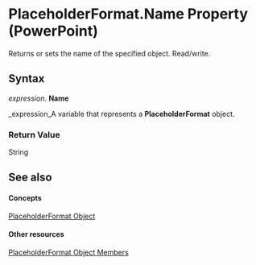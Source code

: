 
# PlaceholderFormat.Name Property (PowerPoint)

Returns or sets the name of the specified object. Read/write.


## Syntax

 _expression_. **Name**

 _expression_A variable that represents a  **PlaceholderFormat** object.


### Return Value

String


## See also


#### Concepts


 [PlaceholderFormat Object](5e204d07-7ec0-b08c-497c-7f0174d28782.md)
#### Other resources


 [PlaceholderFormat Object Members](a1f388a4-3bcb-d517-a76a-725b67738e60.md)
